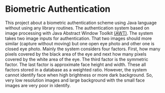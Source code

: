 # Biometric Authentication

This project about a biometric authentication scheme using Java language without using any library routines. The authentication system based on image processing with Java Abstract Window Toolkit [(AWT)](https://docs.oracle.com/javase/7/docs/api/java/awt/package-summary.html#package_description). The system takes two image inputs for authentication. That two images should more similar (capture without moving) but one open eye photo and other one is closed eye photo. Mainly the system considers four factors. First, how many pixels covered by the black area of the eye and next how many pixels covered by the white area of the eye. The third factor is the symmetric factor. The last factor is approximate face height and width. These all factors stored in a database as a weighted ratio. However, the system cannot identify face when high brightness or more dark background. So, very low resolution images and large background with the small face images are very poor in identify.
